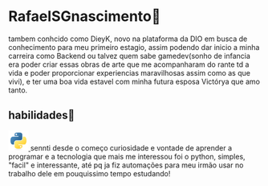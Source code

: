 # RafaelSGnascimento👑
tambem conhcido como DieyK, novo na plataforma da DIO em busca de conhecimento para meu primeiro estagio, assim podendo dar inicio a minha carreira como Backend ou talvez quem sabe gamedev(sonho de infancia era poder criar essas obras de arte que me acompanharam do rante td a vida e poder proporcionar experiencias maravilhosas assim como as que vivi), e ter uma boa vida estavel com minha futura esposa Victórya que amo tanto.

## habilidades🎯
<a href="https://www.python.org" target="_blank" rel="noreferrer"> <img src="https://raw.githubusercontent.com/devicons/devicon/master/icons/python/python-original.svg" alt="python" width="40" height="40"/> </a> sennti desde o começo curiosidade e vontade de aprender a programar e a tecnologia que mais me interessou foi o python, simples, "facil" e interessante, até pq ja fiz automações para meu irmão usar no trabalho dele em pouquissimo tempo estudando!
